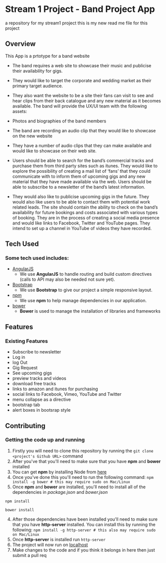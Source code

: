 # Stream 1 Project - Band Project App
a repository for my stream1 project
this is my new read me file for this project

## Overview

This App is a prtotype for a band website

- The band requires a web site to showcase their music and publicise their availability for gigs.

- They would like to target the corporate and wedding market as their primary target audience. 
- They also want the website to be a site their fans can visit to see and hear clips from their back catalogue and any new material as it becomes available.
The band will provide the UX/UI team with the following assets:

- Photos and biographies of the band members

- The band are recording an audio clip that they would like to showcase on the new website
- They have a number of audio clips that they can make available and would like to showcase on their web site.
- Users should be able to search for the band’s commercial tracks and purchase them from third party sites such as itunes. They would like to explore the possibility of creating a mail list of ‘fans’ that they could communicate with to inform them of upcoming gigs and any new material that they have made available via the web.  Users should be able to subscribe to a newsletter of the band’s latest information.

- They would also like to publicise upcoming gigs in the future. They would also like users to be able to contact them with potential work related leads. The site should contain the ability to check on the band’s availability for future bookings and costs associated with various types of booking. They are in the process of creating a social media presence and would like links to Facebook, Twitter and YouTube pages. They intend to set up a channel in YouTube of videos they have recorded.

## Tech Used

### Some tech used includes:

- [AngularJS](https://angularjs.org/)
    - We use **AngularJS** to handle routing and build custom directives (calls to API may also be needed not sure yet).
- [Bootstrap](http://getbootstrap.com/)
    + We use **Bootstrap** to give our project a simple responsive layout.
- [npm](https://wwwnpmjs.com/)
    + We use **npm** to help manage dependencies in our application.
- [bower](https://bower.io/)
    + **Bower** is used to manage the installation of libraries and frameworks

## Features

### Existing Features
- Subscribe to newsletter
- Log in
- log Out
- Gig Request
- See upcoming gigs
- preview tracks and videos
- download free tracks
- links to amazon and itunes for purchasing
- social links to Facebook, Vimeo, YouTube and Twitter
- menu collapse as a directive
- bootstrap tab
- alert boxes in bootsrap style

## Contributing

### Getting the code up and running
1. Firstly you will need to clone this repository by running the ```git clone <project's Github URL>``` command
2. After you've that you'll need to make sure that you have **npm** and **bower** installed
  1. You can get **npm** by installing Node from [here](https://nodejs.org/en/)
  2. Once you've done this you'll need to run the following command:
     `npm install -g bower # this may require sudo on Mac/Linux`
3. Once **npm** and **bower** are installed, you'll need to install all of the dependencies in *package.json* and *bower.json*
  ```
  npm install
 
  bower install
  ```
4. After those dependencies have been installed you'll need to make sure that you have **http-server** installed. You can install this by running the following: ```npm install -g http-server # this also may require sudo on Mac/Linux```
5. Once **http-server** is installed run ```http-server```
6. The project will now run on [localhost](http://127.0.0.1:8080)
7. Make changes to the code and if you think it belongs in here then just submit a pull req